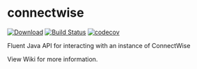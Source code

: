 # connectwise

[![Download](https://api.bintray.com/packages/vpx/maven/connectwise/images/download.svg)](https://bintray.com/vpx/maven/connectwise/_latestVersion)
[![Build Status](https://travis-ci.org/Vulpine-IO/lib-connectwise.svg?branch=master)](https://travis-ci.org/Vulpine-IO/lib-connectwise)
[![codecov](https://codecov.io/gh/Vulpine-IO/lib-connectwise/branch/master/graph/badge.svg)](https://codecov.io/gh/Vulpine-IO/lib-connectwise)

Fluent Java API for interacting with an instance of ConnectWise

View Wiki for more information.
